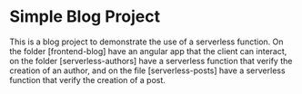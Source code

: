 # Simple Blog Project

This is a blog project to demonstrate the use of a serverless function. On the folder [frontend-blog] have an angular app that the client can interact, on the folder [serverless-authors] have a serverless function that verify the creation of an author, and on the file [serverless-posts] have a serverless function that verify the creation of a post.